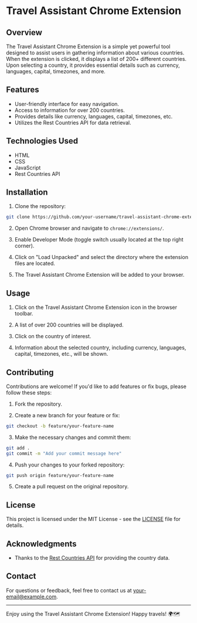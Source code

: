 # Travel Assistant Chrome Extension

## Overview

The Travel Assistant Chrome Extension is a simple yet powerful tool designed to assist users in gathering information about various countries. When the extension is clicked, it displays a list of 200+ different countries. Upon selecting a country, it provides essential details such as currency, languages, capital, timezones, and more.

## Features

- User-friendly interface for easy navigation.
- Access to information for over 200 countries.
- Provides details like currency, languages, capital, timezones, etc.
- Utilizes the Rest Countries API for data retrieval.

## Technologies Used

- HTML
- CSS
- JavaScript
- Rest Countries API

## Installation

1. Clone the repository:

```bash
git clone https://github.com/your-username/travel-assistant-chrome-extension.git
```

2. Open Chrome browser and navigate to `chrome://extensions/`.

3. Enable Developer Mode (toggle switch usually located at the top right corner).

4. Click on "Load Unpacked" and select the directory where the extension files are located.

5. The Travel Assistant Chrome Extension will be added to your browser.

## Usage

1. Click on the Travel Assistant Chrome Extension icon in the browser toolbar.

2. A list of over 200 countries will be displayed.

3. Click on the country of interest.

4. Information about the selected country, including currency, languages, capital, timezones, etc., will be shown.

## Contributing

Contributions are welcome! If you'd like to add features or fix bugs, please follow these steps:

1. Fork the repository.

2. Create a new branch for your feature or fix:

```bash
git checkout -b feature/your-feature-name
```

3. Make the necessary changes and commit them:

```bash
git add .
git commit -m "Add your commit message here"
```

4. Push your changes to your forked repository:

```bash
git push origin feature/your-feature-name
```

5. Create a pull request on the original repository.

## License

This project is licensed under the MIT License - see the [LICENSE](LICENSE) file for details.

## Acknowledgments

- Thanks to the [Rest Countries API](https://restcountries.com/) for providing the country data.

## Contact

For questions or feedback, feel free to contact us at your-email@example.com.

---

Enjoy using the Travel Assistant Chrome Extension! Happy travels! 🌍🗺️
